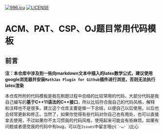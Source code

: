 [![996.icu](https://img.shields.io/badge/link-996.icu-red.svg)](https://996.icu) [![LICENSE](https://img.shields.io/badge/license-Anti%20996-blue.svg)](https://github.com/996icu/996.ICU/blob/master/LICENSE)
# ACM、PAT、CSP、OJ题目常用代码模板
## 前言
**注：本仓库中涉及到一些向markdown文本中插入的latex数学公式，建议使用google浏览器并安装`MathJax Plugin for Github`插件进行浏览，否则无法执行latex渲染**

本仓库所附的代码模板是我在刷题过程中总结的比较常用的代码，大部分代码是我自己编写的**基于C++11语法的C++接口**，所以比较符合我自己的代码风格，解释和注释也不是很多。建立这个仓库主要是做一下总结，以便自己以后使用，以后也会经常更新和修正。当然了，如果你觉得有些代码对你自己也有用处，也可以直接拿去使用，不过如果你不太习惯我的代码风格，使用起来可能会有些麻烦。如果有问题或者感觉我的代码中有bug，可以在`Issues`中留言哦ღ( ´･ᴗ･\` )比心
